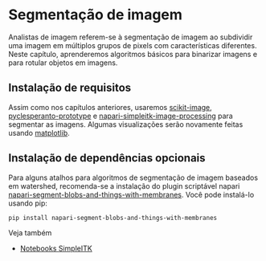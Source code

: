 # Segmentação de imagem

Analistas de imagem referem-se à segmentação de imagem ao subdividir uma imagem em múltiplos grupos de pixels com características diferentes. Neste capítulo, aprenderemos algoritmos básicos para binarizar imagens e para rotular objetos em imagens.

## Instalação de requisitos

Assim como nos capítulos anteriores, usaremos [scikit-image](https://scikit-image.org/), [pyclesperanto-prototype](https://github.com/clEsperanto/pyclesperanto_prototype) e [napari-simpleitk-image-processing](https://github.com/haesleinhuepf/napari-simpleitk-image-processing) para segmentar as imagens. Algumas visualizações serão novamente feitas usando [matplotlib](https://matplotlib.org/).

## Instalação de dependências opcionais

Para alguns atalhos para algoritmos de segmentação de imagem baseados em watershed, recomenda-se a instalação do plugin scriptável napari [napari-segment-blobs-and-things-with-membranes](https://github.com/haesleinhuepf/napari-segment-blobs-and-things-with-membranes). Você pode instalá-lo usando pip:

```
pip install napari-segment-blobs-and-things-with-membranes
```

Veja também
* [Notebooks SimpleITK](https://github.com/InsightSoftwareConsortium/SimpleITK-Notebooks)